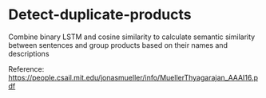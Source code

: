 # Detect-duplicate-products

Combine binary LSTM and cosine similarity to calculate semantic similarity between sentences and group products based on their names and descriptions

Reference: https://people.csail.mit.edu/jonasmueller/info/MuellerThyagarajan_AAAI16.pdf
